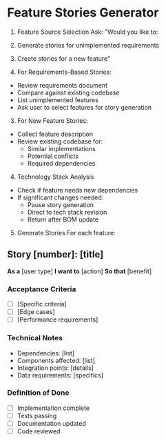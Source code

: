 # Feature Stories Generator

1. Feature Source Selection
Ask: "Would you like to:
1. Generate stories for unimplemented requirements
2. Create stories for a new feature"

2. For Requirements-Based Stories:
- Review requirements document
- Compare against existing codebase
- List unimplemented features
- Ask user to select features for story generation

3. For New Feature Stories:
- Collect feature description
- Review existing codebase for:
  - Similar implementations
  - Potential conflicts
  - Required dependencies

4. Technology Stack Analysis
- Check if feature needs new dependencies
- If significant changes needed:
  - Pause story generation
  - Direct to tech stack revision
  - Return after BOM update

5. Generate Stories
For each feature:

## Story [number]: [title]

**As a** [user type]
**I want to** [action]
**So that** [benefit]

### Acceptance Criteria
- [ ] [Specific criteria]
- [ ] [Edge cases]
- [ ] [Performance requirements]

### Technical Notes
- Dependencies: [list]
- Components affected: [list]
- Integration points: [details]
- Data requirements: [specifics]

### Definition of Done
- [ ] Implementation complete
- [ ] Tests passing
- [ ] Documentation updated
- [ ] Code reviewed
